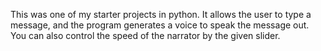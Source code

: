 This was one of my starter projects in python. 
It allows the user to type a message, and the program generates a voice to speak the message out.
You can also control the speed of the narrator by the given slider.
